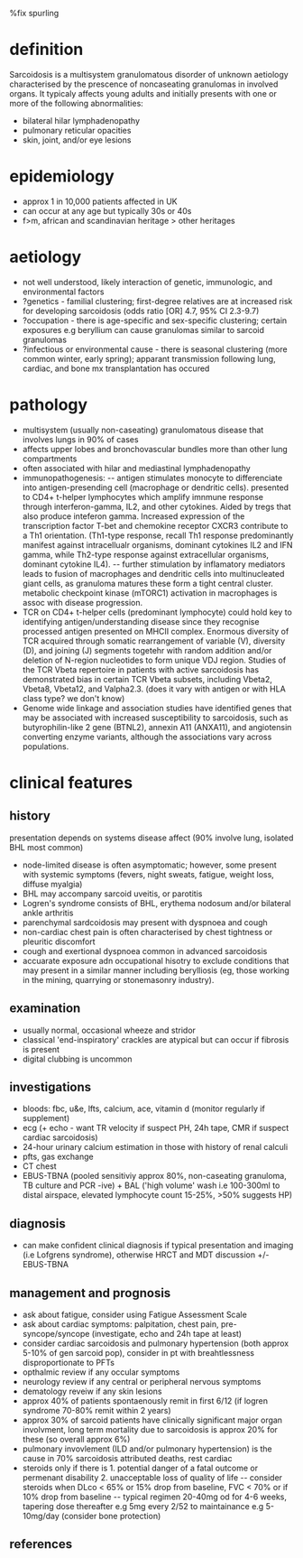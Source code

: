 %fix spurling

# definition

Sarcoidosis is a multisystem granulomatous disorder of unknown aetiology characterised by the prescence of noncaseating granulomas in involved organs. It typicaly affects young adults and initially presents with one or more of the following abnormalities:

- bilateral hilar lymphadenopathy
- pulmonary reticular opacities
- skin, joint, and/or eye lesions

# epidemiology

- approx 1 in 10,000 patients affected in UK
- can occur at any age but typically 30s or 40s
- f>m, african and scandinavian heritage > other heritages

# aetiology

- not well understood, likely interaction of genetic, immunologic, and environmental factors
- ?genetics - familial clustering; first-degree relatives are at increased risk for developing sarcoidosis (odds ratio [OR] 4.7, 95% CI 2.3-9.7)
- ?occupation - there is age-specific and sex-specific clustering; certain exposures e.g beryllium can cause granulomas similar to sarcoid granulomas
- ?infectious or environmental cause - there is seasonal clustering (more common winter, early spring); apparant transmission following lung, cardiac, and bone mx transplantation has occured

# pathology

- multisystem (usually non-caseating) granulomatous disease that involves lungs in 90% of cases
- affects upper lobes and bronchovascular bundles more than other lung compartments
- often associated with hilar and mediastinal lymphadenopathy
- immunopathogenesis: 
-- antigen stimulates monocyte to differenciate into antigen-presending cell (macrophage or dendritic cells). presented to CD4+ t-helper lymphocytes which amplify imnmune response through interferon-gamma, IL2, and other cytokines. Aided by tregs that also produce inteferon gamma.  Increased expression of the transcription factor T-bet and chemokine receptor CXCR3 contribute to a Th1 orientation. (Th1-type response, recall Th1 response predominantly manifest against intracellualr organisms, dominant cytokines IL2 and IFN gamma, while Th2-type response against extracellular organisms, dominant cytokine IL4).
-- further stimulation by inflamatory mediators leads to fusion of macrophages and dendritic cells into multinucleated giant cells, as granuloma matures these form a tight central cluster. metabolic checkpoint kinase (mTORC1) activation in macrophages is assoc with disease progression.
- TCR on CD4+ t-helper cells (predominant lymphocyte) could hold key to identifying antigen/understanding disease since they recognise processed antigen presented on MHCII complex. Enormous diversity of TCR acquired through somatic rearrangement of variable (V), diversity (D), and joining (J) segments togetehr with random addition and/or deletion of N-region nucleotides to form unique VDJ region. Studies of the TCR Vbeta repertoire in patients with active sarcoidosis has demonstrated bias in certain TCR Vbeta subsets, including Vbeta2, Vbeta8, Vbeta12, and Valpha2.3. (does it vary with antigen or with HLA class type? we don't know)
- Genome wide linkage and association studies have identified genes that may be associated with increased susceptibility to sarcoidosis, such as butyrophilin-like 2 gene (BTNL2), annexin A11 (ANXA11), and angiotensin converting enzyme variants, although the associations vary across populations.

# clinical features

## history

presentation depends on systems disease affect (90% involve lung, isolated BHL most common)
- node-limited disease is often asymptomatic; however, some present with systemic symptoms (fevers, night sweats, fatigue, weight loss, diffuse myalgia)
- BHL may accompany sarcoid uveitis, or parotitis
- Logren's syndrome consists of BHL, erythema nodosum and/or bilateral ankle arthritis
- parenchymal sardcoidosis may present with dyspnoea and cough
- non-cardiac chest pain is often characterised by chest tightness or pleuritic discomfort
- cough and exertional dyspnoea common in advanced sarcoidosis
- accuarate exposure adn occupational hisotry to exclude conditions that may present in a similar manner including berylliosis (eg, those working in the mining, quarrying or stonemasonry industry).

## examination 

- usually normal, occasional wheeze and stridor
- classical 'end-inspiratory' crackles are atypical but can occur if fibrosis is present
- digital clubbing is uncommon

## investigations

- bloods: fbc, u&e, lfts, calcium, ace, vitamin d (monitor regularly if supplement)
- ecg (+ echo - want TR velocity if suspect PH, 24h tape, CMR if suspect cardiac sarcoidosis)
- 24-hour urinary calcium estimation in those with history of renal calculi
- pfts, gas exchange
- CT chest
- EBUS-TBNA (pooled sensitiviy approx 80%, non-caseating granuloma, TB culture and PCR -ive) + BAL ('high volume' wash i.e 100-300ml to distal airspace, elevated lymphocyte count 15-25%, >50% suggests HP)

## diagnosis

- can make confident clinical diagnosis if typical presentation and imaging (i.e Lofgrens syndrome), otherwise HRCT and MDT discussion +/- EBUS-TBNA

## management and prognosis

- ask about fatigue, consider using Fatigue Assessment Scale
- ask about cardiac symptoms: palpitation, chest pain, pre-syncope/syncope (investigate, echo and 24h tape at least)
- consider cardiac sarcoidosis and pulmonary hypertension (both approx 5-10% of gen sarcoid pop), consider in pt with breahtlessness disproportionate to PFTs 
- opthalmic review if any occular symptoms
- neurology review  if any central or peripheral nervous symptoms
- dematology reveiw if any skin lesions
- approx 40% of patients spontaenously remit in first 6/12 (if logren syndrome 70-80% remit within 2 years)
- approx 30% of sarcoid patients have clinically significant major organ involvment, long term mortality due to sarcoidosis is approx 20% for these (so overall approx 6%)
- pulmonary invovlement (ILD and/or pulmonary hypertension) is the cause in 70% sarcoidosis attributed deaths, rest cardiac
- steroids only if there is 1. potential danger of a fatal outcome or permenant disability 2. unacceptable loss of quality of life
-- consider steroids when DLco < 65% or 15% drop from baseline, FVC < 70% or if 10% drop from baseline
-- typical regimen 20-40mg od for 4-6 weeks, tapering dose thereafter e.g 5mg every 2/52 to maintainance e.g 5-10mg/day (consider bone protection)

## references 




